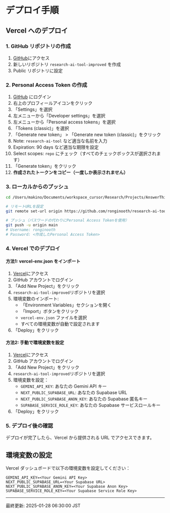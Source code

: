 # デプロイ手順

## Vercel へのデプロイ

### 1. GitHub リポジトリの作成

1. [GitHub](https://github.com)にアクセス
2. 新しいリポジトリ `research-ai-tool-improved` を作成
3. Public リポジトリに設定

### 2. Personal Access Token の作成

1. [GitHub](https://github.com) にログイン
2. 右上のプロフィールアイコンをクリック
3. 「Settings」を選択
4. 左メニューから「Developer settings」を選択
5. 左メニューから「Personal access tokens」を選択
6. 「Tokens (classic)」を選択
7. 「Generate new token」 > 「Generate new token (classic)」をクリック
8. Note: `research-ai-tool` など適当な名前を入力
9. Expiration: 90 days など適当な期限を設定
10. Select scopes: `repo` にチェック（すべてのチェックボックスが選択されます）
11. 「Generate token」をクリック
12. **作成されたトークンをコピー（一度しか表示されません）**

### 3. ローカルからのプッシュ

```bash
cd /Users/makino/Documents/workspace_cursor/Research/Projects/AnswerThis/research-ai-tool-improved

# リモートURLを設定
git remote set-url origin https://github.com/ronginooth/research-ai-tool-improved.git

# プッシュ（パスワードの代わりにPersonal Access Tokenを使用）
git push -u origin main
# Username: ronginooth
# Password: <作成したPersonal Access Token>
```

### 4. Vercel でのデプロイ

#### 方法1: vercel-env.json をインポート

1. [Vercel](https://vercel.com)にアクセス
2. GitHub アカウントでログイン
3. 「Add New Project」をクリック
4. `research-ai-tool-improved`リポジトリを選択
5. 環境変数のインポート:
   - 「Environment Variables」セクションを開く
   - 「Import」ボタンをクリック
   - `vercel-env.json` ファイルを選択
   - すべての環境変数が自動で設定されます
6. 「Deploy」をクリック

#### 方法2: 手動で環境変数を設定

1. [Vercel](https://vercel.com)にアクセス
2. GitHub アカウントでログイン
3. 「Add New Project」をクリック
4. `research-ai-tool-improved`リポジトリを選択
5. 環境変数を設定：
   - `GEMINI_API_KEY`: あなたの Gemini API キー
   - `NEXT_PUBLIC_SUPABASE_URL`: あなたの Supabase URL
   - `NEXT_PUBLIC_SUPABASE_ANON_KEY`: あなたの Supabase 匿名キー
   - `SUPABASE_SERVICE_ROLE_KEY`: あなたの Supabase サービスロールキー
6. 「Deploy」をクリック

### 5. デプロイ後の確認

デプロイが完了したら、Vercel から提供される URL でアクセスできます。

## 環境変数の設定

Vercel ダッシュボードで以下の環境変数を設定してください：

```
GEMINI_API_KEY=<Your Gemini API Key>
NEXT_PUBLIC_SUPABASE_URL=<Your Supabase URL>
NEXT_PUBLIC_SUPABASE_ANON_KEY=<Your Supabase Anon Key>
SUPABASE_SERVICE_ROLE_KEY=<Your Supabase Service Role Key>
```

---

最終更新: 2025-01-28 06:30:00 JST